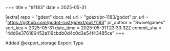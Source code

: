 +++
title = "#1183"
date = 2025-05-31

[extra]
repo = "gdext"
docs_rel_url = "gdext/pr-1183/godot"
pr_url = "https://github.com/godot-rust/gdext/pull/1183"
pr_author = "Swivelgames"
sort_key = 2025-05-31
date_time = 2025-05-31T23:33:32Z
commit_sha = "4dd6e376186452a116cbdb0d4c0d3e54f43485ce"
+++

Added @export_storage Export Type
